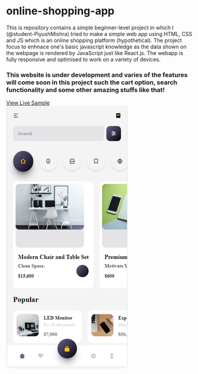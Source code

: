 # online-shopping-app

This is repository contains a simple beginner-level project in which I (@student-PiyushMishra) tried to make a simple web app using HTML, CSS and JS which is an online shopping platform (hypothetical). The project focus to enhnace one's basic javascript knowledge as the data shown on the webpage is rendered by JavaScript just like React.js. The webapp is fully responsive and optimised to work on a variety of devices.

<h3>This website is under development and varies of the features will come soon in this project such the cart option, search functionality and some other amazing stuffs like that!</h3>

<a href="https://student-piyushmishra.github.io/js-shopping-app/">View Live Sample</a><br>
<img src="./Assets/sample.png">
